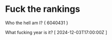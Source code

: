 # Fuck the rankings

Who the hell am I?
{ 6040431 }

What fucking year is it?
[ 2024-12-03T17:00:00Z ]
